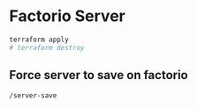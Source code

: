 # Factorio Server

```sh
terraform apply
# terraform destroy
```

## Force server to save on factorio

```
/server-save
```
